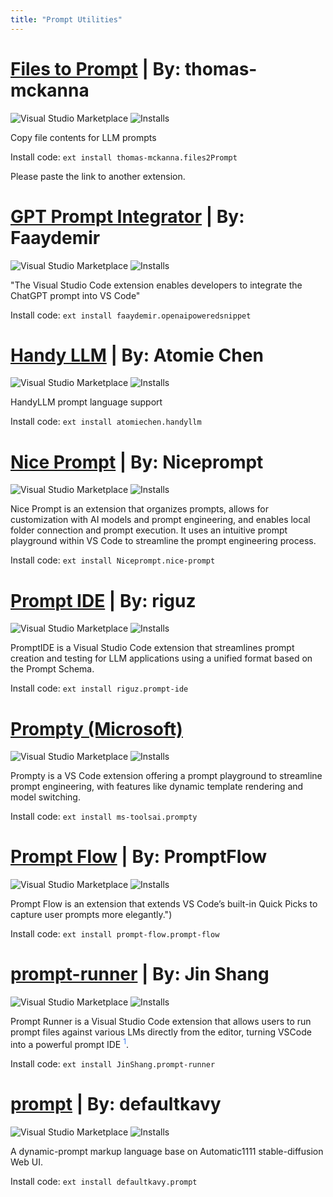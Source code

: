 ```yaml
---
title: "Prompt Utilities"
---
```


# [Files to Prompt](https://marketplace.visualstudio.com/items?itemName=thomas-mckanna.files2Prompt)  | By: thomas-mckanna

![Visual Studio Marketplace](https://img.shields.io/visual-studio-marketplace/v/thomas-mckanna.files2Prompt?label=VS%20Code%20Marketplace&logo=visual-studio-code&style=for-the-badge)
![Installs](https://img.shields.io/visual-studio-marketplace/i/thomas-mckanna.files2Prompt?label=Installs&style=for-the-badge)
 
Copy file contents for LLM prompts

Install code:
`ext install thomas-mckanna.files2Prompt`

Please paste the link to another extension.
# [GPT Prompt Integrator](https://marketplace.visualstudio.com/items?itemName=faaydemir.openaipoweredsnippet)  | By: Faaydemir

![Visual Studio Marketplace](https://img.shields.io/visual-studio-marketplace/v/faaydemir/openaipoweredsnippet?label=VS%20Code%20Marketplace&logo=visual-studio-code&style=for-the-badge)
![Installs](https://img.shields.io/visual-studio-marketplace/i/faaydemir.openaipoweredsnippet?label=Installs&style=for-the-badge)

"The Visual Studio Code extension enables developers to integrate the ChatGPT prompt into VS Code"

Install code:
`ext install faaydemir.openaipoweredsnippet`

# [Handy LLM](https://marketplace.visualstudio.com/items?itemName=atomiechen.handyllm)  | By: Atomie Chen

![Visual Studio Marketplace](https://img.shields.io/visual-studio-marketplace/v/atomiechen.handyllm?label=VS%20Code%20Marketplace&logo=visual-studio-code&style=for-the-badge)
![Installs](https://img.shields.io/visual-studio-marketplace/i/atomiechen.handyllm?label=Installs&style=for-the-badge)
 
HandyLLM prompt language support

Install code:
`ext install atomiechen.handyllm`


# [Nice Prompt](https://marketplace.visualstudio.com/items?itemName=Niceprompt.nice-prompt)  | By: Niceprompt

![Visual Studio Marketplace](https://img.shields.io/visual-studio-marketplace/v/Niceprompt.nice-prompt?label=VS%20Code%20Marketplace&logo=visual-studio-code&style=for-the-badge)
![Installs](https://img.shields.io/visual-studio-marketplace/i/Niceprompt.nice-prompt?label=Installs&style=for-the-badge)

Nice Prompt is an extension that organizes prompts, allows for customization with AI models and prompt engineering, and enables local folder connection and prompt execution. It uses an intuitive prompt playground within VS Code to streamline the prompt engineering process.

Install code:
`ext install Niceprompt.nice-prompt`

# [Prompt IDE](https://marketplace.visualstudio.com/items?itemName=riguz.prompt-ide)  | By: riguz

![Visual Studio Marketplace](https://img.shields.io/visual-studio-marketplace/v/riguz/prompt-ide?label=VS%20Code%20Marketplace&logo=visual-studio-code&style=for-the-badge)
![Installs](https://img.shields.io/visual-studio-marketplace/i/riguz.prompt-ide?label=Installs&style=for-the-badge)

PromptIDE is a Visual Studio Code extension that streamlines prompt creation and testing for LLM applications using a unified format based on the Prompt Schema.

Install code:
`ext install riguz.prompt-ide`


# [Prompty (Microsoft)](https://marketplace.visualstudio.com/items?itemName=ms-toolsai.prompty)

![Visual Studio Marketplace](https://img.shields.io/visual-studio-marketplace/v/ms-toolsai.prompty?label=VS%20Code%20Marketplace&logo=visual-studio-code&style=for-the-badge)
![Installs](https://img.shields.io/visual-studio-marketplace/i/ms-toolsai.prompty?label=Installs&style=for-the-badge)

Prompty is a VS Code extension offering a prompt playground to streamline prompt engineering, with features like dynamic template rendering and model switching.

Install code:
`ext install ms-toolsai.prompty`

# [Prompt Flow](https://marketplace.visualstudio.com/items?itemName=prompt-flow.prompt-flow)  | By: PromptFlow

![Visual Studio Marketplace](https://img.shields.io/visual-studio-marketplace/v/prompt-flow.prompt-flow?label=VS%20Code%20Marketplace&logo=visual-studio-code&style=for-the-badge)
![Installs](https://img.shields.io/visual-studio-marketplace/i/prompt-flow.prompt-flow?label=Installs&style=for-the-badge)

Prompt Flow is an extension that extends VS Code’s built-in Quick Picks to capture user prompts more elegantly.")

Install code:
`ext install prompt-flow.prompt-flow`

# [prompt-runner](https://marketplace.visualstudio.com/items?itemName=JinShang.prompt-runner)  | By: Jin Shang

![Visual Studio Marketplace](https://img.shields.io/visual-studio-marketplace/v/js8544/vscode-prompt-runner?label=VS%20Code%20Marketplace&logo=visual-studio-code&style=for-the-badge)
![Installs](https://img.shields.io/visual-studio-marketplace/i/jinshang.prompt-runner?label=Installs&style=for-the-badge)

Prompt Runner is a Visual Studio Code extension that allows users to run prompt files against various LMs directly from the editor, turning VSCode into a powerful prompt IDE  <sup><a href="https://marketplace.visualstudio.com/items?itemName=JinShang.prompt-runner" target="_blank" rel="noreferrer" style="color: rgb(59, 130, 246); text-decoration: none; hover:text-decoration: underline;">1</a></sup>.

Install code:
`ext install JinShang.prompt-runner`


# [prompt](https://marketplace.visualstudio.com/items?itemName=defaultkavy.prompt)  | By: defaultkavy

![Visual Studio Marketplace](https://img.shields.io/visual-studio-marketplace/v/defaultkavy.prompt?label=VS%20Code%20Marketplace&logo=visual-studio-code&style=for-the-badge)
![Installs](https://img.shields.io/visual-studio-marketplace/i/defaultkavy.prompt?label=Installs&style=for-the-badge)

A dynamic-prompt markup language base on Automatic1111 stable-diffusion Web UI.

Install code:
`ext install defaultkavy.prompt`

